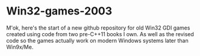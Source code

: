 # Win32-games-2003

M'ok, here's the start of a new github repository for old Win32 GDI games created using code from two pre-C++11 books I own.  As well as the revised code so the games actually work on modern Windows systems later than Win9x/Me.
